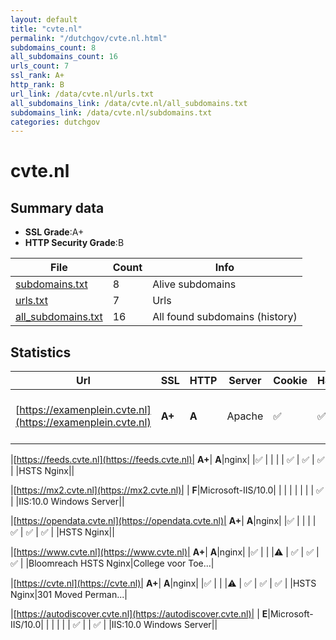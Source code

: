 ```yaml
---
layout: default
title: "cvte.nl"
permalink: "/dutchgov/cvte.nl.html"
subdomains_count: 8
all_subdomains_count: 16
urls_count: 7
ssl_rank: A+
http_rank: B
url_link: /data/cvte.nl/urls.txt
all_subdomains_link: /data/cvte.nl/all_subdomains.txt
subdomains_link: /data/cvte.nl/subdomains.txt
categories: dutchgov
---
```



# cvte.nl
## Summary data


 - **SSL Grade**:A+
 - **HTTP Security Grade**:B


| File       | Count | Info |
|------------|-------|------|
|[subdomains.txt](/data/cvte.nl/subdomains.txt)|8|Alive subdomains|
|[urls.txt](/data/cvte.nl/urls.txt)|7|Urls|
|[all_subdomains.txt](/data/cvte.nl/all_subdomains.txt)|16|All found subdomains (history)|


## Statistics


| Url | SSL | HTTP | Server | Cookie | HSTS | CORS | CTO | CSP | XFO | XXP | RP |FP| Tech |Title |
|--------|-------|-------|------|------|------|------|------|------|------|------|------|------|------|------|
|[https://examenplein.cvte.nl](https://examenplein.cvte.nl)| **A+**| **A**|Apache|:white_check_mark: |:white_check_mark: | | |:warning: | :white_check_mark: | :white_check_mark: | :white_check_mark: | :white_check_mark: |Apache HTTP Server HSTS||


|[https://feeds.cvte.nl](https://feeds.cvte.nl)| **A+**| **A**|nginx| |:white_check_mark: | | | | :white_check_mark: | :white_check_mark: | :white_check_mark: | |HSTS Nginx||


|[https://mx2.cvte.nl](https://mx2.cvte.nl)| | **F**|Microsoft-IIS/10.0| | | | | | | | :white_check_mark: | |IIS:10.0 Windows Server||


|[https://opendata.cvte.nl](https://opendata.cvte.nl)| **A+**| **A**|nginx| |:white_check_mark: | | | | :white_check_mark: | :white_check_mark: | :white_check_mark: | |HSTS Nginx||


|[https://www.cvte.nl](https://www.cvte.nl)| **A+**| **A**|nginx| |:white_check_mark: | | |:warning: | :white_check_mark: | :white_check_mark: | :white_check_mark: | |Bloomreach HSTS Nginx|College voor Toe...|


|[https://cvte.nl](https://cvte.nl)| **A+**| **A**|nginx| |:white_check_mark: | | |:warning: | :white_check_mark: | :white_check_mark: | :white_check_mark: | |HSTS Nginx|301 Moved Perman...|


|[https://autodiscover.cvte.nl](https://autodiscover.cvte.nl)| | **E**|Microsoft-IIS/10.0| | | | | | :white_check_mark: | | :white_check_mark: | |IIS:10.0 Windows Server||

